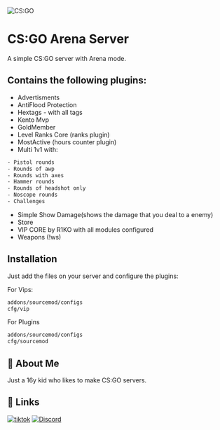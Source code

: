 
![CS:GO](https://img.shields.io/badge/Counter_Strike-000000?style=for-the-badge&logo=counter-strike&logoColor=white)
# CS:GO Arena Server

A simple CS:GO server with Arena mode.




## Contains the following plugins: 

- Advertisments
- AntiFlood Protection
- Hextags - with all tags
- Kento Mvp
- GoldMember
- Level Ranks Core (ranks plugin)
- MostActive (hours counter plugin)
- Multi 1v1 with:
```bash
- Pistol rounds
- Rounds of awp
- Rounds with axes
- Hammer rounds
- Rounds of headshot only
- Noscope rounds 
- Challenges
```
- Simple Show Damage(shows the damage that you deal to a enemy)
- Store
- VIP CORE by R1KO with all modules configured 
- Weapons (!ws)


## Installation

Just add the files on your server and configure the plugins:



For Vips:
```bash
addons/sourcemod/configs
cfg/vip
```

For Plugins
```bash
addons/sourcemod/configs
cfg/sourcemod
```
    
## 🚀 About Me
Just a 16y kid who likes to make CS:GO servers.


## 🔗 Links
[![tiktok](https://img.shields.io/badge/TikTok-000000?style=for-the-badge&logo=tiktok&logoColor=white)](https://www.tiktok.com/@danut669?lang=en)
[![Discord](https://img.shields.io/badge/Discord-7289DA?style=for-the-badge&logo=discord&logoColor=white)](https://discord.io/danutsscriptingservices)

